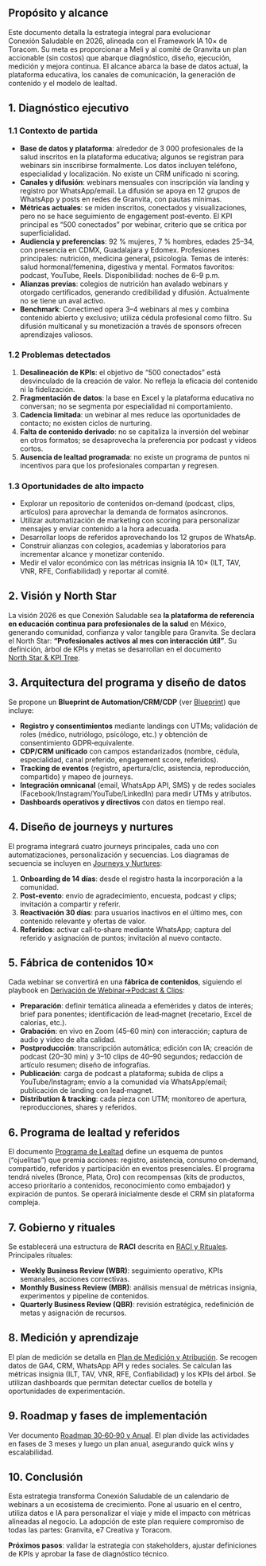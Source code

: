## Propósito y alcance

Este documento detalla la estrategia integral para evolucionar Conexión Saludable en 2026, alineada con el Framework IA 10× de Toracom. Su meta es proporcionar a Meli y al comité de Granvita un plan accionable (sin costos) que abarque diagnóstico, diseño, ejecución, medición y mejora continua. El alcance abarca la base de datos actual, la plataforma educativa, los canales de comunicación, la generación de contenido y el modelo de lealtad.

## 1. Diagnóstico ejecutivo

### 1.1 Contexto de partida

- **Base de datos y plataforma**: alrededor de 3 000 profesionales de la salud inscritos en la plataforma educativa; algunos se registran para webinars sin inscribirse formalmente. Los datos incluyen teléfono, especialidad y localización. No existe un CRM unificado ni scoring.
- **Canales y difusión**: webinars mensuales con inscripción vía landing y registro por WhatsApp/email. La difusión se apoya en 12 grupos de WhatsApp y posts en redes de Granvita, con pautas mínimas.  
- **Métricas actuales**: se miden inscritos, conectados y visualizaciones, pero no se hace seguimiento de engagement post‑evento. El KPI principal es “500 conectados” por webinar, criterio que se critica por superficialidad.
- **Audiencia y preferencias**: 92 % mujeres, 7 % hombres, edades 25–34, con presencia en CDMX, Guadalajara y Edomex. Profesiones principales: nutrición, medicina general, psicología. Temas de interés: salud hormonal/femenina, digestiva y mental. Formatos favoritos: podcast, YouTube, Reels. Disponibilidad: noches de 6–9 p.m.  
- **Alianzas previas**: colegios de nutrición han avalado webinars y otorgado certificados, generando credibilidad y difusión. Actualmente no se tiene un aval activo.
- **Benchmark**: Conectimed opera 3–4 webinars al mes y combina contenido abierto y exclusivo; utiliza cédula profesional como filtro. Su difusión multicanal y su monetización a través de sponsors ofrecen aprendizajes valiosos.

### 1.2 Problemas detectados

1. **Desalineación de KPIs**: el objetivo de “500 conectados” está desvinculado de la creación de valor. No refleja la eficacia del contenido ni la fidelización.  
2. **Fragmentación de datos**: la base en Excel y la plataforma educativa no conversan; no se segmenta por especialidad ni comportamiento.  
3. **Cadencia limitada**: un webinar al mes reduce las oportunidades de contacto; no existen ciclos de nurturing.  
4. **Falta de contenido derivado**: no se capitaliza la inversión del webinar en otros formatos; se desaprovecha la preferencia por podcast y videos cortos.  
5. **Ausencia de lealtad programada**: no existe un programa de puntos ni incentivos para que los profesionales compartan y regresen.

### 1.3 Oportunidades de alto impacto

- Explorar un repositorio de contenidos on‑demand (podcast, clips, artículos) para aprovechar la demanda de formatos asíncronos.  
- Utilizar automatización de marketing con scoring para personalizar mensajes y enviar contenido a la hora adecuada.  
- Desarrollar loops de referidos aprovechando los 12 grupos de WhatsAp.  
- Construir alianzas con colegios, academias y laboratorios para incrementar alcance y monetizar contenido.  
- Medir el valor económico con las métricas insignia IA 10× (ILT, TAV, VNR, RFE, Confiabilidad) y reportar al comité.

## 2. Visión y North Star

La visión 2026 es que Conexión Saludable sea **la plataforma de referencia en educación continua para profesionales de la salud** en México, generando comunidad, confianza y valor tangible para Granvita. Se declara el North Star: **“Profesionales activos al mes con interacción útil”**. Su definición, árbol de KPIs y metas se desarrollan en el documento [North Star & KPI Tree](1.2%20North%20Star%20&%20KPI%20Tree%20–%20Conexión%20Saludable%202026.md).

## 3. Arquitectura del programa y diseño de datos

Se propone un **Blueprint de Automation/CRM/CDP** (ver [Blueprint](20%20Blueprint%20de%20Automation,%20CRM%20y%20CDP.md)) que incluye:

- **Registro y consentimientos** mediante landings con UTMs; validación de roles (médico, nutriólogo, psicólogo, etc.) y obtención de consentimiento GDPR‑equivalente.  
- **CDP/CRM unificado** con campos estandarizados (nombre, cédula, especialidad, canal preferido, engagement score, referidos).  
- **Tracking de eventos** (registro, apertura/clic, asistencia, reproducción, compartido) y mapeo de journeys.  
- **Integración omnicanal** (email, WhatsApp API, SMS) y de redes sociales (Facebook/Instagram/YouTube/LinkedIn) para medir UTMs y atributos.  
- **Dashboards operativos y directivos** con datos en tiempo real.

## 4. Diseño de journeys y nurtures

El programa integrará cuatro journeys principales, cada uno con automatizaciones, personalización y secuencias. Los diagramas de secuencia se incluyen en [Journeys y Nurtures](23%20Journeys%20y%20Nurtures.md):

1. **Onboarding de 14 días**: desde el registro hasta la incorporación a la comunidad.  
2. **Post‑evento**: envío de agradecimiento, encuesta, podcast y clips; invitación a compartir y referir.  
3. **Reactivación 30 días**: para usuarios inactivos en el último mes, con contenido relevante y ofertas de valor.  
4. **Referidos**: activar call‑to‑share mediante WhatsApp; captura del referido y asignación de puntos; invitación al nuevo contacto.

## 5. Fábrica de contenidos 10×

Cada webinar se convertirá en una **fábrica de contenidos**, siguiendo el playbook en [Derivación de Webinar→Podcast & Clips](30%20Playbook%20-%20Derivación%20de%20Webinar%20a%20Podcast,%20Clips%20y%20Landing.md):

- **Preparación**: definir temática alineada a efemérides y datos de interés; brief para ponentes; identificación de lead‑magnet (recetario, Excel de calorías, etc.).  
- **Grabación**: en vivo en Zoom (45–60 min) con interacción; captura de audio y video de alta calidad.  
- **Postproducción**: transcripción automática; edición con IA; creación de podcast (20–30 min) y 3–10 clips de 40–90 segundos; redacción de artículo resumen; diseño de infografías.  
- **Publicación**: carga de podcast a plataforma; subida de clips a YouTube/Instagram; envío a la comunidad vía WhatsApp/email; publicación de landing con lead‑magnet.  
- **Distribution & tracking**: cada pieza con UTM; monitoreo de apertura, reproducciones, shares y referidos.

## 6. Programa de lealtad y referidos

El documento [Programa de Lealtad](61%20Programa%20de%20Lealtad%20–%20Concepto,%20Mecánicas%20y%20Reglas.md) define un esquema de puntos (“ojuelitas”) que premia acciones: registro, asistencia, consumo on‑demand, compartido, referidos y participación en eventos presenciales. El programa tendrá niveles (Bronce, Plata, Oro) con recompensas (kits de productos, acceso prioritario a contenidos, reconocimiento como embajador) y expiración de puntos. Se operará inicialmente desde el CRM sin plataforma compleja.

## 7. Gobierno y rituales

Se establecerá una estructura de **RACI** descrita en [RACI y Rituales](24%20RACI,%20Gobernanza%20y%20Rituales.md). Principales rituales:

- **Weekly Business Review (WBR)**: seguimiento operativo, KPIs semanales, acciones correctivas.
- **Monthly Business Review (MBR)**: análisis mensual de métricas insignia, experimentos y pipeline de contenidos.  
- **Quarterly Business Review (QBR)**: revisión estratégica, redefinición de metas y asignación de recursos.

## 8. Medición y aprendizaje

El plan de medición se detalla en [Plan de Medición y Atribución](40%20Plan%20de%20Medición%20y%20Atribución.md). Se recogen datos de GA4, CRM, WhatsApp API y redes sociales. Se calculan las métricas insignia (ILT, TAV, VNR, RFE, Confiabilidad) y los KPIs del árbol. Se utilizan dashboards que permitan detectar cuellos de botella y oportunidades de experimentación.

## 9. Roadmap y fases de implementación

Ver documento [Roadmap 30‑60‑90 y Anual](1.3%20Roadmap%2030‑60‑90%20y%20Plan%20Anual.md). El plan divide las actividades en fases de 3 meses y luego un plan anual, asegurando quick wins y escalabilidad.

## 10. Conclusión

Esta estrategia transforma Conexión Saludable de un calendario de webinars a un ecosistema de crecimiento. Pone al usuario en el centro, utiliza datos e IA para personalizar el viaje y mide el impacto con métricas alineadas al negocio. La adopción de este plan requiere compromiso de todas las partes: Granvita, e7 Creativa y Toracom.

**Próximos pasos**: validar la estrategia con stakeholders, ajustar definiciones de KPIs y aprobar la fase de diagnóstico técnico.

